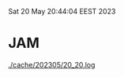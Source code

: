Sat 20 May 20:44:04 EEST 2023
# JAM
<a href='./cache/202305/20_20.log'>./cache/202305/20_20.log</a>
